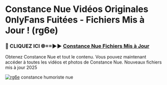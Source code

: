 # Constance Nue Vidéos Originales 0nlyFans Fuitées - Fichiers Mis à Jour ! (rg6e)

<h3>🔴 CLIQUEZ ICI 🌐==►► <a href="https://tinyurl.com/2pmr4ezf" rel="nofollow">Constance Nue Fichiers Mis à Jour</a></h3>

Obtenez Constance Nue et tout le contenu. Vous pouvez maintenant accéder à toutes les vidéos et photos de Constance Nue. Nouveaux fichiers mis à jour 2025

[![rg6e](https://i.imgur.com/6SNvagu.gif)](https://tinyurl.com/2pmr4ezf)
constance humoriste nue